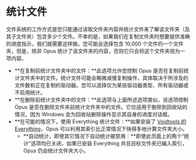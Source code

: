 # 统计文件

文件系统的工作方式是您只能通过读取文件夹内容并统计文件来了解该文件夹（及其子文件夹）包含多少个文件。不幸的是，如果我们在复制文件夹时想要提供准确的进度指示，我们就需要这样做。您可能会选择包含 10,000 个文件的一个文件夹，但是，除非 Opus 统计了该文件夹的内容，否则它只会将这个文件夹视为一项内容。

- **在复制前统计文件夹中的文件：**此选项允许您控制 Opus 是否在复制前统计文件夹中的文件。统计文件可能会略微减慢复制操作，具体取决于所涉及的文件数和正在复制的驱动器。您可以选择仅为某些驱动器类型、所有驱动器或不启用统计。
- **在删除前统计文件夹中的文件：**此选项与上面所述选项类似，该选项控制 Opus 是否在删除文件夹前统计文件夹中的文件。它仅适用于删除到回收站的情况，因为 Windows 会为回收站删除操作显示其自身的进度对话框。
- **在可能的情况下，使用 Everything 统计文件：**如果安装了 [Voidtools 的 Everything](https://voidtools.com)，Opus 可以利用其索引比正常情况下快得多地计算文件夹大小。
  - **自动统计，即使其它情况下自动统计被禁用：**即使此页面上的两个“统计”选项均已关闭，如果已安装 Everything 并且目标文件夹已编入索引，Opus 仍会统计文件夹大小。